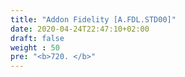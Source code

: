```yaml
---
title: "Addon Fidelity [A.FDL.STD00]"
date: 2020-04-24T22:47:10+02:00
draft: false
weight : 50
pre: "<b>720. </b>"
---
```

